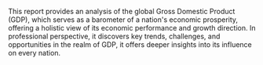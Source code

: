 This report provides an analysis of the global Gross Domestic Product (GDP), which serves as a barometer of a nation's economic prosperity, offering a holistic view of its economic performance and growth direction. 
In professional perspective, it discovers key trends, challenges, and opportunities in the realm of GDP, it offers deeper insights into its influence on every nation.
